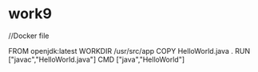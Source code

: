 # work9

//Docker file

FROM openjdk:latest
WORKDIR /usr/src/app
COPY HelloWorld.java .
RUN ["javac","HelloWorld.java"]
CMD ["java","HelloWorld"]
